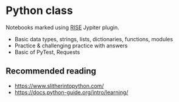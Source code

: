 # Python class

Notebooks marked using [RISE](https://rise.readthedocs.io/) Jypiter plugin.

* Basic data types, strings, lists, dictionaries, functions, modules
* Practice & challenging practice with answers
* Basic of PyTest, Requests

## Recommended reading

* https://www.slitherintopython.com/
* https://docs.python-guide.org/intro/learning/

